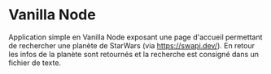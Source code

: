 # Vanilla Node

Application simple en Vanilla Node exposant une page d'accueil permettant de rechercher une planète de StarWars (via https://swapi.dev/).
En retour les infos de la planète sont retournés et la recherche est consigné dans un fichier de texte.
